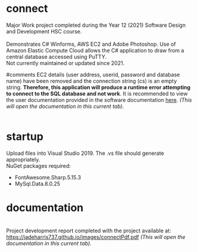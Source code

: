 # connect
Major Work project completed during the Year 12 (2021) Software Design and Development HSC course. <br /><br />
Demonstrates C# Winforms, AWS EC2 and Adobe Photoshop. Use of Amazon Elastic Compute Cloud allows the C# application to draw from a central database accessed using PuTTY.<br />
Not currently maintained or updated since 2021.

#comments
EC2 details (user address, userid, password and database name) have been removed and the connection string (cs) is an empty string. <b>Therefore, this application will produce a runtime error attempting to connect to the SQL database and not work</b>. It is recommended to view the user documentation provided in the software documentation <a href="https://jadeharris737.github.io/images/connectPdf.pdf" target="_blank">here</a>. <i>(This will open the documentation in this current tab).</i><br /><br />

# startup
Upload files into Visual Studio 2019. The .vs file should generate appropriately. <br />
NuGet packages required:
- FontAwesome.Sharp.5.15.3
- MySql.Data.8.0.25

# documentation
<br /> Project development report completed with the project available at: https://jadeharris737.github.io/images/connectPdf.pdf <i>(This will open the documentation in this current tab).</i><br />
